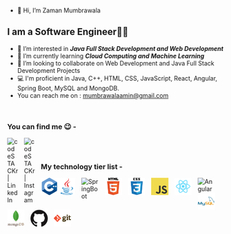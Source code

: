

<br>

- 👋 Hi, I’m Zaman Mumbrawala
 ## I am a Software Engineer👨‍💻
- 🔭 I’m interested in ***Java Full Stack Development and Web Development***
- 🌱 I’m currently learning ***Cloud Computing and Machine Learning***
- 👯 I’m looking to collaborate on Web Development and Java Full Stack Development Projects
- 💻 I'm proficient in Java, C++, HTML, CSS, JavaScript, React, Angular, Spring Boot, MySQL and MongoDB.
- You can reach me on : mumbrawalaamin@gmail.com
<br>

### You can find me 😉 -


[<img align="left" alt="codeSTACKr | LinkedIn" width="25em" src="https://cdn.jsdelivr.net/npm/simple-icons@v3/icons/linkedin.svg" style="margin-right: 1em"/>][linkedin]
[<img align="left" alt="codeSTACKr | Instagram" width="25em" src="https://cdn.jsdelivr.net/npm/simple-icons@v3/icons/instagram.svg" style="margin-right: 1em"/>][instagram]

<br>
<br>

### My technology tier list -

<img align="left" alt="C++" width="40em" src="https://raw.githubusercontent.com/devicons/devicon/master/icons/cplusplus/cplusplus-original.svg" />
<img align="left" alt="Java" width="40em" src="https://raw.githubusercontent.com/devicons/devicon/master/icons/java/java-original.svg" style="margin-right: 1em" />
<img align="left" alt="SpringBoot" width="40em" src="https://upload.wikimedia.org/wikipedia/commons/4/44/Spring_Framework_Logo_2018.svg" style="margin-right: 1em" />
<img align="left" alt="HTML5" width="40em" src="https://raw.githubusercontent.com/github/explore/80688e429a7d4ef2fca1e82350fe8e3517d3494d/topics/html/html.png" style="margin-right: 1em" />
<img align="left" alt="CSS3" width="40em" src="https://raw.githubusercontent.com/github/explore/80688e429a7d4ef2fca1e82350fe8e3517d3494d/topics/css/css.png" style="margin-right: 1em" />
<img align="left" alt="JavaScript" width="40em" src="https://raw.githubusercontent.com/github/explore/80688e429a7d4ef2fca1e82350fe8e3517d3494d/topics/javascript/javascript.png" style="margin-right: 1em"/>
<img align="left" alt="React" width="40em" src="https://raw.githubusercontent.com/github/explore/80688e429a7d4ef2fca1e82350fe8e3517d3494d/topics/react/react.png" style="margin-right: 1em"/>
<img align="left" alt="Angular" width="40em" src="https://upload.wikimedia.org/wikipedia/commons/c/cf/Angular_full_color_logo.svg" style="margin-right: 1em"/>
<img align="left" alt="SQL" width="40em" src="https://raw.githubusercontent.com/devicons/devicon/master/icons/mysql/mysql-original-wordmark.svg" style="margin-right: 1em; margin-top: 0.5rm" />
<img align="left" alt="MongoDB" width="40em" src="https://raw.githubusercontent.com/devicons/devicon/master/icons/mongodb/mongodb-original-wordmark.svg" style="margin-right: 1em; margin-top: 0.5rm" />
<img align="left" alt="GitHub" width="40em" src="https://raw.githubusercontent.com/github/explore/78df643247d429f6cc873026c0622819ad797942/topics/github/github.png" style="margin-right: 1em"/>
<img align="left" alt="Git" width="40em" src="https://raw.githubusercontent.com/github/explore/80688e429a7d4ef2fca1e82350fe8e3517d3494d/topics/git/git.png" style="margin-right: 1em" />


<br>
<br>
<br>
<br>


<br>
<br>

[instagram]: https://www.instagram.com/zaman_6781/
[linkedin]: https://www.linkedin.com/in/zaman-mumbrawala-22229518a/
  





<!---
zam7861/zam7861 is a ✨ special ✨ repository because its `README.md` (this file) appears on your GitHub profile.
You can click the Preview link to take a look at your changes.
--->

